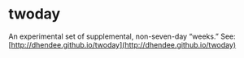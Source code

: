 # twoday

An experimental set of supplemental, non-seven-day “weeks.” See: [http://dhendee.github.io/twoday](http://dhendee.github.io/twoday)
